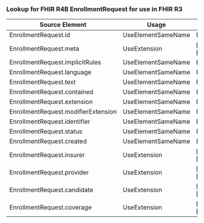 ### Lookup for FHIR R4B EnrollmentRequest for use in FHIR R3

| Source Element | Usage | Target |
| -------------- | ----- | ------ |
| EnrollmentRequest.id | UseElementSameName | EnrollmentRequest.id |
| EnrollmentRequest.meta | UseExtension | http://hl7.org/fhir/4.3/StructureDefinition/extension-EnrollmentRequest.meta |
| EnrollmentRequest.implicitRules | UseElementSameName | EnrollmentRequest.implicitRules |
| EnrollmentRequest.language | UseElementSameName | EnrollmentRequest.language |
| EnrollmentRequest.text | UseElementSameName | EnrollmentRequest.text |
| EnrollmentRequest.contained | UseElementSameName | EnrollmentRequest.contained |
| EnrollmentRequest.extension | UseElementSameName | EnrollmentRequest.extension |
| EnrollmentRequest.modifierExtension | UseElementSameName | EnrollmentRequest.modifierExtension |
| EnrollmentRequest.identifier | UseElementSameName | EnrollmentRequest.identifier |
| EnrollmentRequest.status | UseElementSameName | EnrollmentRequest.status |
| EnrollmentRequest.created | UseElementSameName | EnrollmentRequest.created |
| EnrollmentRequest.insurer | UseExtension | http://hl7.org/fhir/4.3/StructureDefinition/extension-EnrollmentRequest.insurer |
| EnrollmentRequest.provider | UseExtension | http://hl7.org/fhir/4.3/StructureDefinition/extension-EnrollmentRequest.provider |
| EnrollmentRequest.candidate | UseExtension | http://hl7.org/fhir/4.3/StructureDefinition/extension-EnrollmentRequest.candidate |
| EnrollmentRequest.coverage | UseExtension | http://hl7.org/fhir/4.3/StructureDefinition/extension-EnrollmentRequest.coverage |

